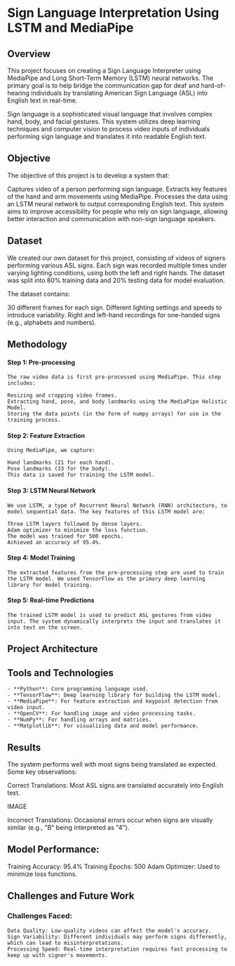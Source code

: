 # Sign Language Interpretation Using LSTM and MediaPipe

## Overview
  This project focuses on creating a Sign Language Interpreter using MediaPipe and Long Short-Term Memory (LSTM) neural networks. The primary goal is to help bridge the communication gap for deaf and hard-of-hearing individuals by translating American Sign Language (ASL) into English text in real-time.

  Sign language is a sophisticated visual language that involves complex hand, body, and facial gestures. This system utilizes deep learning techniques and computer vision to process video inputs of individuals performing sign language and translates it into readable English text.

## Objective
  The objective of this project is to develop a system that:

  Captures video of a person performing sign language.
  Extracts key features of the hand and arm movements using MediaPipe.
  Processes the data using an LSTM neural network to output corresponding English text.
  This system aims to improve accessibility for people who rely on sign language, allowing better interaction and communication with non-sign language speakers.

## Dataset
  We created our own dataset for this project, consisting of videos of signers performing various ASL signs. Each sign was recorded multiple times under varying lighting conditions, using both the left and right hands. The dataset was split into 80% training data and 20% testing data for model evaluation.

  The dataset contains:

  30 different frames for each sign.
  Different lighting settings and speeds to introduce variability.
  Right and left-hand recordings for one-handed signs (e.g., alphabets and numbers).

## Methodology
  #### Step 1: Pre-processing
    The raw video data is first pre-processed using MediaPipe. This step includes:
  
    Resizing and cropping video frames.
    Extracting hand, pose, and body landmarks using the MediaPipe Holistic Model.
    Storing the data points (in the form of numpy arrays) for use in the training process.
  #### Step 2: Feature Extraction
    Using MediaPipe, we capture:
    
    Hand landmarks (21 for each hand).
    Pose landmarks (33 for the body).
    This data is saved for training the LSTM model.

  #### Step 3: LSTM Neural Network
    We use LSTM, a type of Recurrent Neural Network (RNN) architecture, to model sequential data. The key features of this LSTM model are:
    
    Three LSTM layers followed by dense layers.
    Adam optimizer to minimize the loss function.
    The model was trained for 500 epochs.
    Achieved an accuracy of 95.4%.
    
  #### Step 4: Model Training
    The extracted features from the pre-processing step are used to train the LSTM model. We used TensorFlow as the primary deep learning library for model training.

  #### Step 5: Real-time Predictions
    The trained LSTM model is used to predict ASL gestures from video input. The system dynamically interprets the input and translates it into text on the screen.

## Project Architecture
  

## Tools and Technologies
    - **Python**: Core programming language used.
    - **TensorFlow**: Deep learning library for building the LSTM model.
    - **MediaPipe**: For feature extraction and keypoint detection from video input.
    - **OpenCV**: For handling image and video processing tasks.
    - **NumPy**: For handling arrays and matrices.
    - **Matplotlib**: For visualizing data and model performance.
    
## Results
  The system performs well with most signs being translated as expected. Some key observations:

  Correct Translations: Most ASL signs are translated accurately into English text.

  IMAGE
  
  Incorrect Translations: Occasional errors occur when signs are visually similar (e.g., "B" being interpreted as "4").

## Model Performance:
  Training Accuracy: 95.4%
  Training Epochs: 500
  Adam Optimizer: Used to minimize loss functions.
## Challenges and Future Work
  ### Challenges Faced:
    Data Quality: Low-quality videos can affect the model's accuracy.
    Sign Variability: Different individuals may perform signs differently, which can lead to misinterpretations.
    Processing Speed: Real-time interpretation requires fast processing to keep up with signer's movements.
